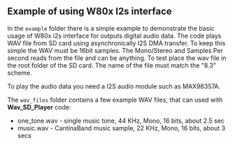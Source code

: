 ## Example of using W80x I2s interface 

 In the `example` folder there is a simple example to demonstrate the basic usage of W80x i2s interface for outputs digital audio data. The code plays WAV file from SD card using asynchronically I2S DMA transfer. To keep this simple the WAV must be 16bit samples. The Mono/Stereo and Samples Per second reads from the file and can be anything. To test place the wav file in the root folder of the SD card. The name of the file must match the "8.3" scheme.

 To play the audio data you need a I2S audio module such as MAX98357A.

 The `wav_files` folder contains a few example WAV files, that can used with **Wav_SD_Player** code:

 * one_tone.wav - single music tone, 44 KHz, Mono, 16 bits, about 2.5 sec
 * music.wav - CantinaBand music sample, 22 KHz, Mono, 16 bits, about 3 secs

  